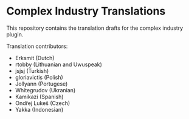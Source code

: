 # Complex Industry Translations

This repository contains the translation drafts for the complex industry plugin.

Translation contributors:
- Erksmit (Dutch)
- rtobby (Lithuanian and Uwuspeak)
- jsjsj (Turkish)
- gloriavictis (Polish)
- Jollyann (Portugese)
- Whitegrudov (Ukranian)
- Kamikazi (Spanish)
- Ondřej Lukeš (Czech)
- Yakka (Indonesian)
